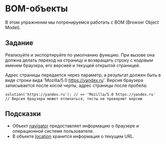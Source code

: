 # BOM-объекты

В этом упражнении мы потренируемся работать с BOM (Browser Object Model).

## Задание

Реализуйте и экспортируйте по умолчанию функцию. При вызове она должна делать переход на страницу и возвращать строку с кодовым именем браузера, его версией и текущей открытой страницей.

Адрес страницы передается через параметр, а результат должен быть в виде строки вида 'Mozilla/5.0 https://yandex.ru'. Версия браузера записывается после косой черты, адрес страницы после пробела:

```
solution('https://yandex.ru'); // => 'Mozilla/5.0 https://yandex.ru'
// Версия браузера может отличаться, тесты не проверяют версию
```

## Подсказки

- Объект [navigator](https://developer.mozilla.org/ru/docs/Web/API/Navigator) предоставляет информацию о браузере и операционной системе пользователя.
- В объекте [location](https://developer.mozilla.org/ru/docs/Web/API/Location) хранится информация о текущем URL.